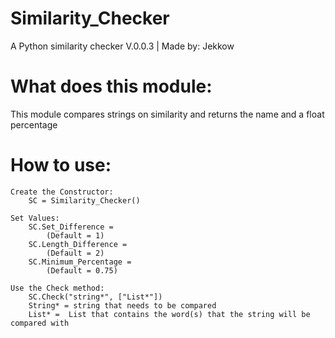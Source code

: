 # Similarity_Checker
A Python similarity checker
V.0.0.3 | Made by: Jekkow

# What does this module:
This module compares strings on similarity and returns the name and a float percentage

# How to use:
    Create the Constructor:
        SC = Similarity_Checker()

    Set Values:
        SC.Set_Difference =
            (Default = 1)
        SC.Length_Difference =
            (Default = 2)
        SC.Minimum_Percentage =
            (Default = 0.75)

    Use the Check method:
        SC.Check("string*", ["List*"])
        String* = string that needs to be compared
        List* =  List that contains the word(s) that the string will be compared with
